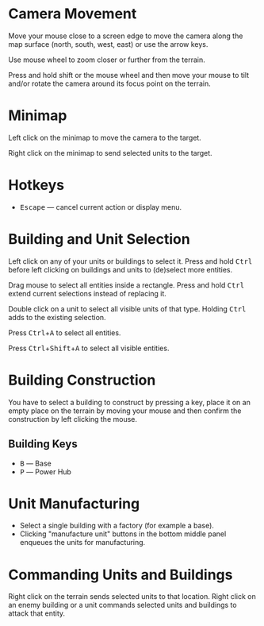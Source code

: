 # Camera Movement

Move your mouse close to a screen edge to move the camera along the map surface
(north, south, west, east) or use the arrow keys.

Use mouse wheel to zoom closer or further from the terrain.

Press and hold shift or the mouse wheel and then move your mouse to tilt and/or
rotate the camera around its focus point on the terrain.

# Minimap

Left click on the minimap to move the camera to the target.

Right click on the minimap to send selected units to the target.

# Hotkeys

* <kbd>Escape</kbd> — cancel current action or display menu.

# Building and Unit Selection

Left click on any of your units or buildings to select it. Press and hold
<kbd>Ctrl</kbd> before left clicking on buildings and units to (de)select more
entities.

Drag mouse to select all entities inside a rectangle. Press and hold
<kbd>Ctrl</kbd> extend current selections instead of replacing it.

Double click on a unit to select all visible units of that type. Holding
<kbd>Ctrl</kbd> adds to the existing selection.

Press <kbd>Ctrl</kbd>+<kbd>A</kbd> to select all entities.

Press <kbd>Ctrl</kbd>+<kbd>Shift</kbd>+<kbd>A</kbd> to select all visible entities.

# Building Construction

You have to select a building to construct by pressing a key, place it on an
empty place on the terrain by moving your mouse and then confirm the
construction by left clicking the mouse.

## Building Keys

* <kbd>B</kbd> — Base
* <kbd>P</kbd> — Power Hub

# Unit Manufacturing

* Select a single building with a factory (for example a base).
* Clicking "manufacture unit" buttons in the bottom middle panel enqueues the
  units for manufacturing.

# Commanding Units and Buildings

Right click on the terrain sends selected units to that location. Right click
on an enemy building or a unit commands selected units and buildings to attack
that entity.
